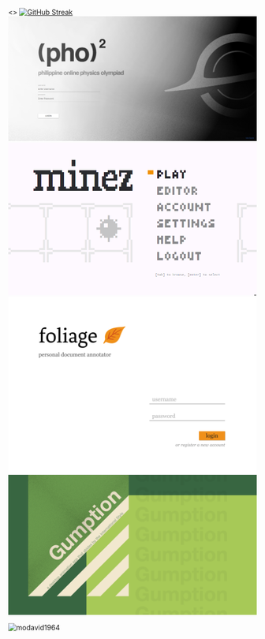 <> [![GitHub Streak](https://streak-stats.demolab.com?user=MoDavid1964)](https://git.io/streak-stats)
![(PhO)^2](pho2.png)
![Minez](minez.png)
![Foliage](Login.png)
![Gumption](gumption_new.png)


<p><img align="left" src="https://github-readme-stats.vercel.app/api/top-langs?username=modavid1964&show_icons=true&locale=en&layout=compact" alt="modavid1964" /></p>

